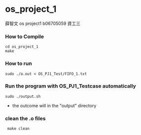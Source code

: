 # os_project_1
薛智文 os project1                                                             b06705059 資工三
### How to Compile

```
cd os_project_1
make
```

### How to run

```
sudo ./a.out < OS_PJ1_Test/FIFO_1.txt
```  

### Run the program with OS_PJ1_Testcase automatically
```
sudo ./output.sh
```
- the outcome will in the "output" directory

### clean the .o files
```
 make clean
```
